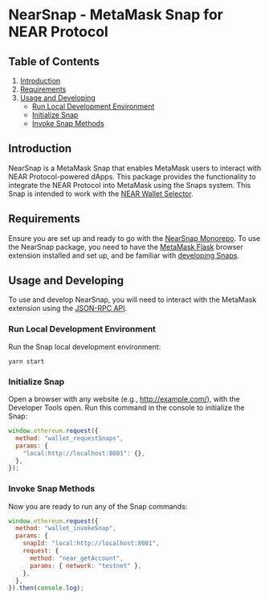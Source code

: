 # NearSnap - MetaMask Snap for NEAR Protocol

## Table of Contents

1. [Introduction](#introduction)
2. [Requirements](#requirements)
3. [Usage and Developing](#usage-and-developing)
    - [Run Local Development Environment](#run-local-development-environment)
    - [Initialize Snap](#initialize-snap)
    - [Invoke Snap Methods](#invoke-snap-methods)

<a name="introduction"></a>
## Introduction

NearSnap is a MetaMask Snap that enables MetaMask users to interact with NEAR Protocol-powered dApps. This package provides the functionality to integrate the NEAR Protocol into MetaMask using the Snaps system. This Snap is intended to work with the [NEAR Wallet Selector](https://github.com/near/wallet-selector).

<a name="requirements"></a>
## Requirements

Ensure you are set up and ready to go with the [NearSnap Monorepo](../README.md#prerequisites). To use the NearSnap package, you need to have the [MetaMask Flask](https://metamask.io/flask/) browser extension installed and set up, and be familiar with [developing Snaps](https://metamask.io/snaps/).

<a name="usage-and-developing"></a>
## Usage and Developing

To use and develop NearSnap, you will need to interact with the MetaMask extension using the [JSON-RPC API](https://docs.metamask.io/guide/snaps.html#json-rpc-api).

<a name="run-local-development-environment"></a>
### Run Local Development Environment

Run the Snap local development environment:

```shell
yarn start
```

<a name="initialize-snap"></a>
### Initialize Snap

Open a browser with any website (e.g., http://example.com/), with the Developer Tools open. Run this command in the console to initialize the Snap:

```javascript
window.ethereum.request({
  method: "wallet_requestSnaps",
  params: {
    "local:http://localhost:8081": {},
  },
});
```

<a name="invoke-snap-methods"></a>
### Invoke Snap Methods

Now you are ready to run any of the Snap commands:

```javascript
window.ethereum.request({
  method: "wallet_invokeSnap",
  params: {
    snapId: "local:http://localhost:8081",
    request: {
      method: "near_getAccount",
      params: { network: "testnet" },
    },
  },
}).then(console.log);
```
